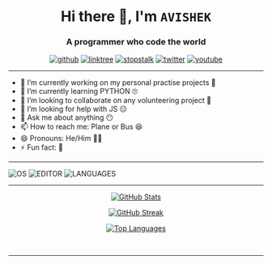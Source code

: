 <h1 align="center">Hi there 👋, I'm <code>AVISHEK</code></h1>
<h3 align="center">A programmer who code the world</h3>
<p align="center">
  <a href="https://komarev.com/ghpvc" target="_blank"><img src="https://komarev.com/ghpvc/?username=avishekchy45&style=for-the-badge" alt="github" title='Profile views'></a>
  <!-- ![Profile views](https://gpvc.arturio.dev/avishekchy45) -->
  <a href='https://linktr.ee/avishekchy45' target="_blank"><img src='https://img.shields.io/badge/Connect with Me-yellow?style=for-the-badge' alt='linktree' title='All Social Links'></a>
  <!-- [![Linktree](https://img.shields.io/badge/Connect_with_Me-yellow?style=for-the-badge)](https://linktr.ee/avishekchy45) -->
  <a href='https://www.stopstalk.com/user/profile/avishekchy45' target="_blank"><img src='https://img.shields.io/badge/StopStalk-red?style=for-the-badge' alt='stopstalk' title='All CP Links'></a>
  <a href="https://twitter.com/avishekchy45" target="_blank"><img src="https://img.shields.io/twitter/follow/avishekchy45?logo=twitter&style=for-the-badge" alt="twitter"></a>
  <a href="https://youtube.com/@avishekchowdhury" target="_blank"><img src="https://img.shields.io/youtube/channel/views/UCiRj8ZpmU8PBiFbh2qClBnw?logo=youtube&style=for-the-badge&label=Youtube @avishekchowdhury&logoColor=red" alt="youtube"></a>
</p>
<hr>

<!--
**avishekchy45/avishekchy45** is a ✨ _special_ ✨ repository because its `README.md` (this file) appears on your GitHub profile.
Here are some ideas to get you started:
-->

- 🔭 I’m currently working on my personal practise projects 🤪
- 🌱 I’m currently learning PYTHON 🙄
- 👯 I’m looking to collaborate on any volunteering project 🙂
- 🤔 I’m looking for help with JS 😑
- 💬 Ask me about anything 😶
- 📫 How to reach me: Plane or Bus 😆
- 😄 Pronouns: He/Him 👦🏼
- ⚡ Fun fact: 🥴
<hr>

![OS](https://img.shields.io/badge/OS-Windows/Linux-success)
![EDITOR](https://img.shields.io/badge/EDITOR-VSCODE-success)
![LANGUAGES](https://img.shields.io/badge/LANGUAGES-C++,_PHP,_Python-success)
<br><hr>

<p align="center"><a href='https://github-readme-stats.vercel.app'><img src='https://github-readme-stats.vercel.app/api?username=avishekchy45&show_icons=true&theme=blue-green' alt='GitHub Stats' title='GitHub Stats'></a></p>
<p align="center"><a href='https://git.io/streak-stats'><img src='https://github-readme-streak-stats.herokuapp.com?user=avishekchy45&theme=blue-green&mode=weekly' alt='GitHub Streak' title='GitHub Streak'></a></p>
<p align="center"><a href='https://github-readme-stats.vercel.app'><img src='https://github-readme-stats.vercel.app/api/top-langs/?username=avishekchy45&theme=blue-green&layout=compact' alt='Top Languages' title='Top Languages'></a></p>
<br><hr>
